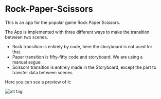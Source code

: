 # Rock-Paper-Scissors

This is an app for the popular game Rock Paper Scissors. 

The App is implemented with three different ways to make the transition between two scenes. 

- Rock transition is entirely by code, here the storyboard is not used for that.
- Paper transition is fifty-fifty code and storyboard. We are using a manual segue.
- Scissors transition is entirely made in the Storyboard, except the part to transfer data between scenes. 

Here you can see a preview of it:

![alt tag](https://cloud.githubusercontent.com/assets/3776200/6362170/1ef067ac-bc3f-11e4-9666-7263c90759ef.gif)
